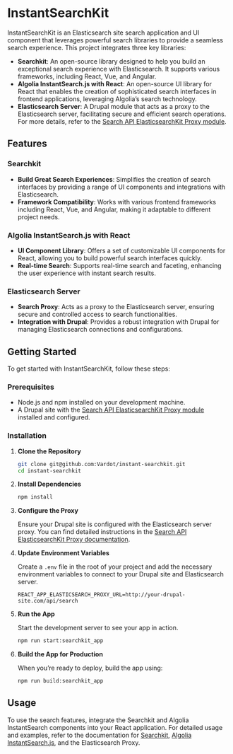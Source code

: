 # InstantSearchKit

InstantSearchKit is an Elasticsearch site search application and UI component that leverages powerful search libraries to provide a seamless search experience. This project integrates three key libraries:

- **Searchkit**: An open-source library designed to help you build an exceptional search experience with Elasticsearch. It supports various frameworks, including React, Vue, and Angular.
- **Algolia InstantSearch.js with React**: An open-source UI library for React that enables the creation of sophisticated search interfaces in frontend applications, leveraging Algolia’s search technology.
- **Elasticsearch Server**: A Drupal module that acts as a proxy to the Elasticsearch server, facilitating secure and efficient search operations. For more details, refer to the [Search API ElasticsearchKit Proxy module](https://www.drupal.org/project/search_api_elasticsearchkit_proxy).

## Features

### Searchkit
- **Build Great Search Experiences**: Simplifies the creation of search interfaces by providing a range of UI components and integrations with Elasticsearch.
- **Framework Compatibility**: Works with various frontend frameworks including React, Vue, and Angular, making it adaptable to different project needs.

### Algolia InstantSearch.js with React
- **UI Component Library**: Offers a set of customizable UI components for React, allowing you to build powerful search interfaces quickly.
- **Real-time Search**: Supports real-time search and faceting, enhancing the user experience with instant search results.

### Elasticsearch Server
- **Search Proxy**: Acts as a proxy to the Elasticsearch server, ensuring secure and controlled access to search functionalities.
- **Integration with Drupal**: Provides a robust integration with Drupal for managing Elasticsearch connections and configurations.

## Getting Started

To get started with InstantSearchKit, follow these steps:

### Prerequisites
- Node.js and npm installed on your development machine.
- A Drupal site with the [Search API ElasticsearchKit Proxy module](https://www.drupal.org/project/search_api_elasticsearchkit_proxy) installed and configured.

### Installation

1. **Clone the Repository**

    ```bash
    git clone git@github.com:Vardot/instant-searchkit.git
    cd instant-searchkit
    ```

2. **Install Dependencies**

    ```bash
    npm install
    ```

3. **Configure the Proxy**

    Ensure your Drupal site is configured with the Elasticsearch server proxy. You can find detailed instructions in the [Search API ElasticsearchKit Proxy documentation](https://www.drupal.org/project/search_api_elasticsearchkit_proxy).

4. **Update Environment Variables**

    Create a `.env` file in the root of your project and add the necessary environment variables to connect to your Drupal site and Elasticsearch server.

    ```env
    REACT_APP_ELASTICSEARCH_PROXY_URL=http://your-drupal-site.com/api/search
    ```

5. **Run the App**

    Start the development server to see your app in action.

    ```bash
    npm run start:searchkit_app
    ```

6. **Build the App for Production**

    When you’re ready to deploy, build the app using:

    ```bash
    npm run build:searchkit_app
    ```

## Usage

To use the search features, integrate the Searchkit and Algolia InstantSearch components into your React application. For detailed usage and examples, refer to the documentation for [Searchkit](https://github.com/searchkit/searchkit), [Algolia InstantSearch.js](https://www.algolia.com/doc/guides/building-search-ui/what-is-instantsearch/react/), and the Elasticsearch Proxy.
